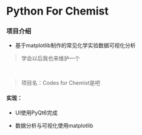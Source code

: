 # **Python For Chemist**

### 项目介绍

- 基于matplotlib制作的常见化学实验数据可视化分析

> 学会以后我也来维护一个
<br>

> 项目名：Codes for Chemist是吧

#### 实现：

- UI使用PyQt6完成

- 数据分析与可视化使用matplotlib
